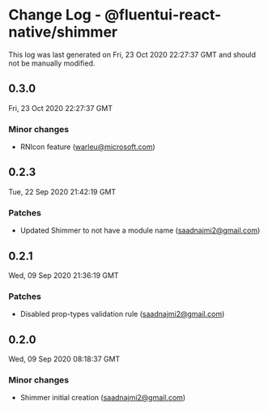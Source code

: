 # Change Log - @fluentui-react-native/shimmer

This log was last generated on Fri, 23 Oct 2020 22:27:37 GMT and should not be manually modified.

<!-- Start content -->

## 0.3.0

Fri, 23 Oct 2020 22:27:37 GMT

### Minor changes

- RNIcon feature (warleu@microsoft.com)

## 0.2.3

Tue, 22 Sep 2020 21:42:19 GMT

### Patches

- Updated Shimmer to not have a module name (saadnajmi2@gmail.com)

## 0.2.1

Wed, 09 Sep 2020 21:36:19 GMT

### Patches

- Disabled prop-types validation rule (saadnajmi2@gmail.com)

## 0.2.0

Wed, 09 Sep 2020 08:18:37 GMT

### Minor changes

- Shimmer initial creation (saadnajmi2@gmail.com)
